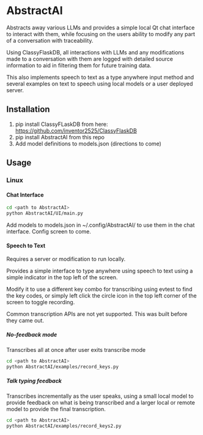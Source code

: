 # AbstractAI

Abstracts away various LLMs and provides a simple local Qt chat interface to interact with them, while focusing on the users ability to modify any part of a conversation with traceability.

Using ClassyFlaskDB, all interactions with LLMs and any modifications made to a conversation with them are logged with detailed source information to aid in filtering them for future training data.

This also implements speech to text as a type anywhere input method and several examples on text to speech using local models or a user deployed server.

## Installation

1. pip install ClassyFLaskDB from here: https://github.com/inventor2525/ClassyFlaskDB
1. pip install AbstractAI from this repo
3. Add model definitions to models.json (directions to come)
## Usage

### Linux
#### Chat Interface

```bash
cd <path to AbstractAI>
python AbstractAI/UI/main.py
```
Add models to models.json in ~/.config/AbstractAI/ to use them in the chat interface.
Config screen to come.

#### Speech to Text
Requires a server or modification to run locally.

Provides a simple interface to type anywhere using speech to text using a simple indicator in the top left of the screen.

Modify it to use a different key combo for transcribing using evtest to find the key codes, or simply left click the circle icon in the top left corner of the screen to toggle recording.

Common transcription APIs are not yet supported. This was built before they came out.

##### No-feedback mode
Transcribes all at once after user exits transcribe mode
```bash
cd <path to AbstractAI>
python AbstractAI/examples/record_keys.py
```

##### Talk typing feedback
Transcribes incrementally as the user speaks, using a small local model to provide feedback on what is being transcribed and a larger local or remote model to provide the final transcription.

```bash
cd <path to AbstractAI>
python AbstractAI/examples/record_keys2.py
```
